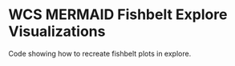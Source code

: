 # WCS MERMAID Fishbelt Explore Visualizations
Code showing how to recreate fishbelt plots in explore.
